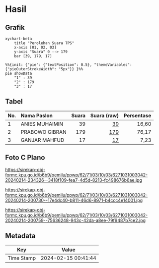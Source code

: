 # Hasil

## Grafik

```mermaid
xychart-beta
    title "Perolehan Suara TPS"
    x-axis [01, 02, 03]
    y-axis "Suara" 0 --> 179
    bar [39, 179, 17]
```

```mermaid
%%{init: {"pie": {"textPosition": 0.5}, "themeVariables": {"pieOuterStrokeWidth": "5px"}} }%%
pie showData
    "1" : 39
    "2" : 179
    "3" : 17
```

## Tabel

| No. | Nama Paslon    | Suara | Suara (raw) | Persentase |
|:--- |:-------------- | -----:| -----------:| ----------:|
| 1   | ANIES MUHAIMIN | 39    | [39][p-1]   | 16,60      |
| 2   | PRABOWO GIBRAN | 179   | [179][p-2]  | 76,17      |
| 3   | GANJAR MAHFUD  | 17    | [17][p-3]   | 7,23       |


[p-1]: https://github.com/gigit-pemilu/pemilu-2024-62-kalimantan-tengah/blob/main/pilpres/hitung-suara/sub/62-kalimantan-tengah/sub/71-kota-palangkaraya/sub/03-jekan-raya/sub/1003-bukit-tunggal/sub/042-tps/sub/paslon-1.txt
[p-2]: https://github.com/gigit-pemilu/pemilu-2024-62-kalimantan-tengah/blob/main/pilpres/hitung-suara/sub/62-kalimantan-tengah/sub/71-kota-palangkaraya/sub/03-jekan-raya/sub/1003-bukit-tunggal/sub/042-tps/sub/paslon-2.txt
[p-3]: https://github.com/gigit-pemilu/pemilu-2024-62-kalimantan-tengah/blob/main/pilpres/hitung-suara/sub/62-kalimantan-tengah/sub/71-kota-palangkaraya/sub/03-jekan-raya/sub/1003-bukit-tunggal/sub/042-tps/sub/paslon-3.txt

## Foto C Plano

https://sirekap-obj-formc.kpu.go.id/b6b9/pemilu/ppwp/62/71/03/10/03/6271031003042-20240214-234326--3418f109-fea7-4d5d-8213-fc498676b6ae.jpg

https://sirekap-obj-formc.kpu.go.id/b6b9/pemilu/ppwp/62/71/03/10/03/6271031003042-20240214-200730--17e4dc40-b811-46d6-8971-b4ccc4e14001.jpg

https://sirekap-obj-formc.kpu.go.id/b6b9/pemilu/ppwp/62/71/03/10/03/6271031003042-20240214-200759--75636248-943c-42da-a8ee-79f9487b7ce2.jpg


## Metadata

| Key        | Value               |
| ---------- | ------------------- |
| Time Stamp | 2024-02-15 00:41:44 |



